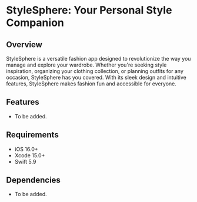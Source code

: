 # StyleSphere: Your Personal Style Companion

## Overview 
StyleSphere is a versatile fashion app designed to revolutionize the way you manage
and explore your wardrobe. Whether you're seeking style inspiration, organizing your
clothing collection, or planning outfits for any occasion, StyleSphere has you covered.
With its sleek design and intuitive features, StyleSphere makes fashion fun and accessible
for everyone.

## Features
* To be added.

## Requirements
* iOS 16.0+
* Xcode 15.0+
* Swift 5.9

## Dependencies
* To be added.
